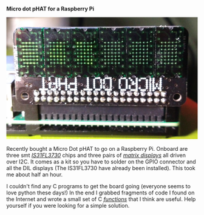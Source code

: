 __Micro dot pHAT for a Raspberry Pi__

![](/pictures/phat1.png "It's upside down so the Raspberry pi can sit flat. I've coded the fonts so they are up-side down too.")

Recently bought a Micro Dot pHAT to go on a Raspberry Pi. Onboard are three smt 
[_IS31FL3730_](http://ams.issi.com/WW/pdf/IS31FL3730.pdf "PDF - Audio modulated Matrix LED driver") chips and three pairs 
of [_matrix displays_](https://shop.pimoroni.com/products/led-module-pair?variant=25455044487 "LTP-305 - They do other colours") all 
driven over I2C.  It comes as a kit so you have to solder on the GPIO connector and all the DIL displays (The IS31FL3730 have already 
been installed). This took me about half an hour.  

I couldn't find  any C programs to get the board going (everyone seems to love python these days!) In the end I grabbed fragments of 
code I found on the Internet and wrote a small set of C [_functions_](https://github.com/wicked-rainman/Rpi-Micro-Dot-pHAT "Print a 
string, update and reset the display and set brightness using the chip's PWM and Current registers") that I think are useful. Help 
yourself if you were looking for a simple solution.
